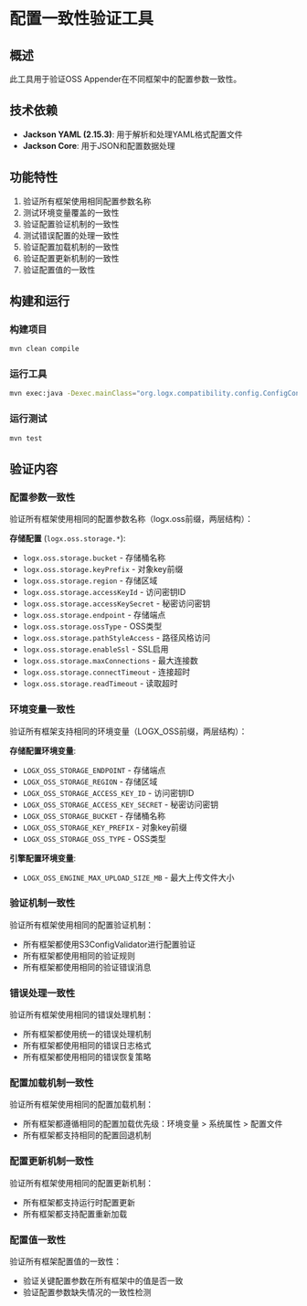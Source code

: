 # 配置一致性验证工具

## 概述
此工具用于验证OSS Appender在不同框架中的配置参数一致性。

## 技术依赖
- **Jackson YAML (2.15.3)**: 用于解析和处理YAML格式配置文件
- **Jackson Core**: 用于JSON和配置数据处理

## 功能特性
1. 验证所有框架使用相同配置参数名称
2. 测试环境变量覆盖的一致性
3. 验证配置验证机制的一致性
4. 测试错误配置的处理一致性
5. 验证配置加载机制的一致性
6. 验证配置更新机制的一致性
7. 验证配置值的一致性

## 构建和运行

### 构建项目
```bash
mvn clean compile
```

### 运行工具
```bash
mvn exec:java -Dexec.mainClass="org.logx.compatibility.config.ConfigConsistencyVerificationMain"
```

### 运行测试
```bash
mvn test
```

## 验证内容

### 配置参数一致性
验证所有框架使用相同的配置参数名称（logx.oss前缀，两层结构）：

**存储配置** (`logx.oss.storage.*`):
- `logx.oss.storage.bucket` - 存储桶名称
- `logx.oss.storage.keyPrefix` - 对象key前缀
- `logx.oss.storage.region` - 存储区域
- `logx.oss.storage.accessKeyId` - 访问密钥ID
- `logx.oss.storage.accessKeySecret` - 秘密访问密钥
- `logx.oss.storage.endpoint` - 存储端点
- `logx.oss.storage.ossType` - OSS类型
- `logx.oss.storage.pathStyleAccess` - 路径风格访问
- `logx.oss.storage.enableSsl` - SSL启用
- `logx.oss.storage.maxConnections` - 最大连接数
- `logx.oss.storage.connectTimeout` - 连接超时
- `logx.oss.storage.readTimeout` - 读取超时

### 环境变量一致性
验证所有框架支持相同的环境变量（LOGX_OSS前缀，两层结构）：

**存储配置环境变量**:
- `LOGX_OSS_STORAGE_ENDPOINT` - 存储端点
- `LOGX_OSS_STORAGE_REGION` - 存储区域
- `LOGX_OSS_STORAGE_ACCESS_KEY_ID` - 访问密钥ID
- `LOGX_OSS_STORAGE_ACCESS_KEY_SECRET` - 秘密访问密钥
- `LOGX_OSS_STORAGE_BUCKET` - 存储桶名称
- `LOGX_OSS_STORAGE_KEY_PREFIX` - 对象key前缀
- `LOGX_OSS_STORAGE_OSS_TYPE` - OSS类型

**引擎配置环境变量**:
- `LOGX_OSS_ENGINE_MAX_UPLOAD_SIZE_MB` - 最大上传文件大小

### 验证机制一致性
验证所有框架使用相同的配置验证机制：
- 所有框架都使用S3ConfigValidator进行配置验证
- 所有框架都使用相同的验证规则
- 所有框架都使用相同的验证错误消息

### 错误处理一致性
验证所有框架使用相同的错误处理机制：
- 所有框架都使用统一的错误处理机制
- 所有框架都使用相同的错误日志格式
- 所有框架都使用相同的错误恢复策略

### 配置加载机制一致性
验证所有框架使用相同的配置加载机制：
- 所有框架都遵循相同的配置加载优先级：环境变量 > 系统属性 > 配置文件
- 所有框架都支持相同的配置回退机制

### 配置更新机制一致性
验证所有框架使用相同的配置更新机制：
- 所有框架都支持运行时配置更新
- 所有框架都支持配置重新加载

### 配置值一致性
验证所有框架配置值的一致性：
- 验证关键配置参数在所有框架中的值是否一致
- 验证配置参数缺失情况的一致性检测